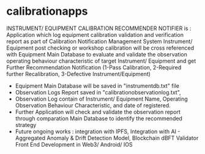 # calibrationapps
INSTRUMENT/ EQUIPMENT CALIBRATION RECOMMENDER NOTIFIER is :
Application which log equipment calibration validation and verification report as part of Calibration Notification Management System
Instrument/ Equipment post checking or workshop calibration will be cross referenced with Equipment Main Database to evaluate and validate 
the observation operating behaviour characteristic of target Instrument/ Equipment and get Further Recommendation Notification 
(1-Pass Calibration, 2-Required further Recalibration, 3-Defective Instrument/Equipment)
- Equipment Main Database will be saved in  "instrumentdb.txt" file
- Observation Logs Report saved in "calibrationobservationlog.txt", 
- Observation Log contain of Instrument/ Equipment Name, Operating Observation Behaviour Characteristic, and date of registered. 
- Further Application will check and validate the observation report  through comparation Main Database to identify the recommended strategy
- Future ongoing works : integration with IPFS, Integration with AI - Aggregated Anomaly & Drift Detection Model, Blockchain dBFT Validator
                         Front End Development in Web3/ Android/ IOS
